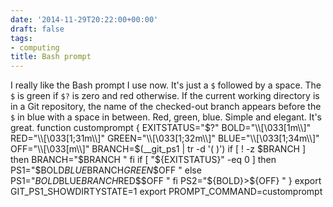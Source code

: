 ```yaml
---
date: '2014-11-29T20:22:00+00:00'
draft: false
tags:
- computing
title: Bash prompt
---
```


I really like the Bash prompt I use now. It's just a `$` followed by a space. The `$` is green if `$?` is zero and red otherwise. If the current working directory is in a Git repository, the name of the checked-out branch appears before the `$` in blue with a space in between. Red, green, blue. Simple and elegant. It's great. function customprompt { EXITSTATUS="$?" BOLD="\\[\033[1m\\]" RED="\\[\033[1;31m\\]" GREEN="\\[\033[1;32m\\]" BLUE="\\[\033[1;34m\\]" OFF="\\[\033[m\\]" BRANCH=$(__git_ps1 | tr -d '( )') if [ ! -z $BRANCH ] then BRANCH="$BRANCH " fi if [ "${EXITSTATUS}" -eq 0 ] then PS1="$BOLD$BLUE$BRANCH$GREEN\$$OFF " else PS1="$BOLD$BLUE$BRANCH$RED\$$OFF " fi PS2="${BOLD}>${OFF} " } export GIT_PS1_SHOWDIRTYSTATE=1 export PROMPT_COMMAND=customprompt
